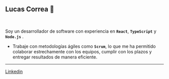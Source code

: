 ## Lucas Correa 👋 
<br>

Soy un desarrollador de software con experiencia en  **`React`**, **`TypeScript`** y **`Node.js`** .

- Trabaje con metodologías ágiles como **`Scrum`**, lo que me ha permitido colaborar estrechamente con los equipos, cumplir con los plazos y entregar resultados de manera eficiente.
  
<hr/>
 <a href="https://www.linkedin.com/in/lucasgastoncorrea/" target="_blank"> 
 Linkedin
 </a>
<br>
<br>

          
  
 
